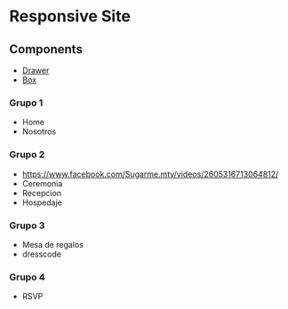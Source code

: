 # Responsive Site

## Components

- [Drawer](https://material-ui.com/components/drawers/#swipeable)
- [Box](https://material-ui.com/components/box/)

### Grupo 1
- Home
- Nosotros

### Grupo 2
- https://www.facebook.com/Sugarme.mty/videos/2605316713064812/
- Ceremonia
- Recepcion
- Hospedaje

### Grupo 3
- Mesa de regalos
- dresscode

### Grupo 4
- RSVP
